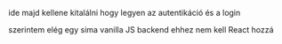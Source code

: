 ide majd kellene kitalálni hogy legyen az autentikáció és a login

szerintem elég egy sima vanilla JS backend ehhez nem kell React hozzá
